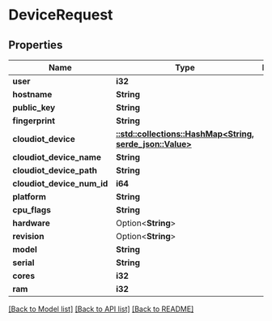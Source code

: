 # DeviceRequest

## Properties

Name | Type | Description | Notes
------------ | ------------- | ------------- | -------------
**user** | **i32** |  | 
**hostname** | **String** |  | 
**public_key** | **String** |  | 
**fingerprint** | **String** |  | 
**cloudiot_device** | [**::std::collections::HashMap<String, serde_json::Value>**](serde_json::Value.md) |  | 
**cloudiot_device_name** | **String** |  | 
**cloudiot_device_path** | **String** |  | 
**cloudiot_device_num_id** | **i64** |  | 
**platform** | **String** |  | 
**cpu_flags** | **String** |  | 
**hardware** | Option<**String**> |  | [optional]
**revision** | Option<**String**> |  | [optional]
**model** | **String** |  | 
**serial** | **String** |  | 
**cores** | **i32** |  | 
**ram** | **i32** |  | 

[[Back to Model list]](../README.md#documentation-for-models) [[Back to API list]](../README.md#documentation-for-api-endpoints) [[Back to README]](../README.md)


